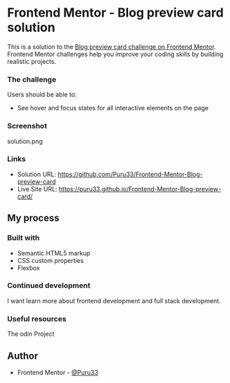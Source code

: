 # Frontend Mentor - Blog preview card solution

This is a solution to the [Blog preview card challenge on Frontend Mentor](https://www.frontendmentor.io/challenges/blog-preview-card-ckPaj01IcS). Frontend Mentor challenges help you improve your coding skills by building realistic projects. 


### The challenge

Users should be able to:

- See hover and focus states for all interactive elements on the page

### Screenshot
solution.png


### Links

- Solution URL: https://github.com/Puru33/Frontend-Mentor-Blog-preview-card
- Live Site URL: https://puru33.github.io/Frontend-Mentor-Blog-preview-card/

## My process

### Built with

- Semantic HTML5 markup
- CSS custom properties
- Flexbox



### Continued development

I want learn more about frontend development and full stack development.



### Useful resources

The odin Project

## Author

- Frontend Mentor - [@Puru33]((https://www.frontendmentor.io/profile/Puru33))


